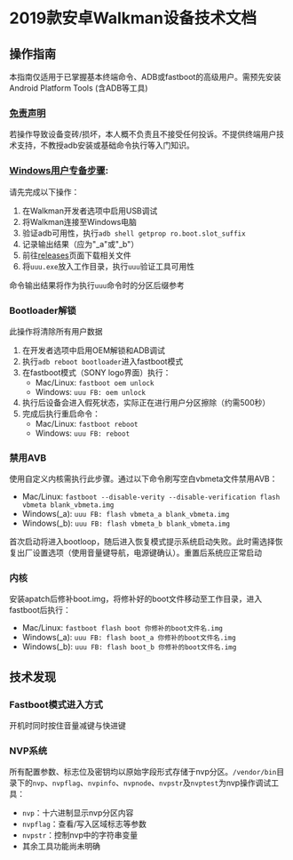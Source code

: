 # 2019款安卓Walkman设备技术文档

## 操作指南

本指南仅适用于已掌握基本终端命令、ADB或fastboot的高级用户。需预先安装Android Platform Tools (含ADB等工具)

### <ins>免责声明</ins>

若操作导致设备变砖/损坏，本人概不负责且不接受任何投诉。不提供终端用户技术支持，不教授adb安装或基础命令执行等入门知识。

### <ins>Windows用户专备步骤</ins>:

请先完成以下操作：

1. 在Walkman开发者选项中启用USB调试
2. 将Walkman连接至Windows电脑
3. 验证adb可用性，执行`adb shell getprop ro.boot.slot_suffix`
4. 记录输出结果（应为"_a"或"_b"）
5. 前往[releases](https://github.com/Sikz1218/Sony_android_walkman_A105/raw/refs/heads/main/uuu.exe)页面下载相关文件
6. 将`uuu.exe`放入工作目录，执行`uuu`验证工具可用性

命令输出结果将作为执行`uuu`命令时的分区后缀参考

### Bootloader解锁

此操作将清除所有用户数据
1. 在开发者选项中启用OEM解锁和ADB调试
2. 执行`adb reboot bootloader`进入fastboot模式
3. 在fastboot模式（SONY logo界面）执行：
    - Mac/Linux: `fastboot oem unlock`
    - Windows: `uuu FB: oem unlock`
4. 执行后设备会进入假死状态，实际正在进行用户分区擦除（约需500秒）
5. 完成后执行重启命令：
   - Mac/Linux: `fastboot reboot`
   - Windows: `uuu FB: reboot`

### 禁用AVB

使用自定义内核需执行此步骤。通过以下命令刷写空白vbmeta文件禁用AVB：
- Mac/Linux: `fastboot --disable-verity --disable-verification flash vbmeta blank_vbmeta.img`
- Windows(_a): `uuu FB: flash vbmeta_a blank_vbmeta.img`
- Windows(_b): `uuu FB: flash vbmeta_b blank_vbmeta.img`

首次启动将进入bootloop，随后进入恢复模式提示系统启动失败。此时需选择恢复出厂设置选项（使用音量键导航，电源键确认）。重置后系统应正常启动

### 内核

安装apatch后修补boot.img，将修补好的boot文件移动至工作目录，进入fastboot后执行：
- Mac/Linux: `fastboot flash boot 你修补的boot文件名.img`
- Windows(_a): `uuu FB: flash boot_a 你修补的boot文件名.img`
- Windows(_b): `uuu FB: flash boot_b 你修补的boot文件名.img`

## 技术发现

### Fastboot模式进入方式

开机时同时按住音量减键与快进键

### NVP系统

所有配置参数、标志位及密钥均以原始字段形式存储于nvp分区。`/vendor/bin`目录下的`nvp`、`nvpflag`、`nvpinfo`、`nvpnode`、`nvpstr`及`nvptest`为nvp操作调试工具：
- `nvp`：十六进制显示nvp分区内容
- `nvpflag`：查看/写入区域标志等参数
- `nvpstr`：控制nvp中的字符串变量
- 其余工具功能尚未明确
